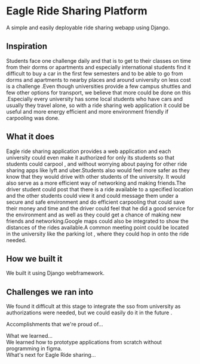 # Eagle Ride Sharing Platform
A simple and easily deployable ride sharing webapp using Django.
## Inspiration
Students face one challenge daily and that is to get to their classes on time from their dorms or apartments and especially international students find it difficult  to buy  a car in the first few semesters and to be able to go from dorms and apartments to nearby places and around university on less cost is a challenge .Even though universities provide a few campus shuttles and few other options for transport, we believe that more could be done on this .Especially every university has some local students who have cars and usually they travel alone, so with  a ride sharing web application it could be useful and more energy efficient and more environment friendly if carpooling was done.
## What it does
Eagle ride sharing application provides a web application and each university could even make it authorized for only its students so that students could carpool , and without worrying about paying for other ride sharing apps like lyft and uber.Students also would feel more safer as they know that they would drive with other students of the university. It would also serve as a more efficient way of networking and making friends.The driver student could post that there is a ride available to a specified location and the other students could view it and could message them under a secure and safe environment and do efficient carpooling that could save their money and time and the driver could feel that he did a good service for the environment and as well as they could get a chance of making new friends and networking.Google maps could also be integrated to show the distances of the rides available.A common meeting point could be located in the university like the parking lot , where they could hop in onto the ride needed.

## How we built it
We built it using Django webframework.

## Challenges we ran into
We found it difficult at this stage to integrate the sso from university as authorizations were needed, but we could easily do it in the future .

Accomplishments that we're proud of...

What we learned...\
We learned how to prototype applications from scratch without programming in figma.\
What's next for Eagle Ride sharing...

